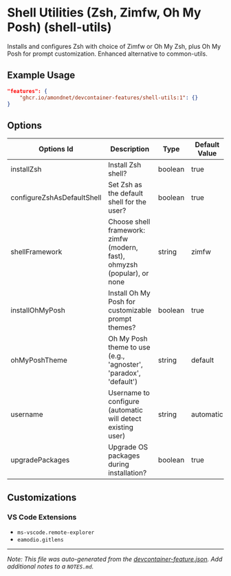 
# Shell Utilities (Zsh, Zimfw, Oh My Posh) (shell-utils)

Installs and configures Zsh with choice of Zimfw or Oh My Zsh, plus Oh My Posh for prompt customization. Enhanced alternative to common-utils.

## Example Usage

```json
"features": {
    "ghcr.io/amondnet/devcontainer-features/shell-utils:1": {}
}
```

## Options

| Options Id | Description | Type | Default Value |
|-----|-----|-----|-----|
| installZsh | Install Zsh shell? | boolean | true |
| configureZshAsDefaultShell | Set Zsh as the default shell for the user? | boolean | true |
| shellFramework | Choose shell framework: zimfw (modern, fast), ohmyzsh (popular), or none | string | zimfw |
| installOhMyPosh | Install Oh My Posh for customizable prompt themes? | boolean | true |
| ohMyPoshTheme | Oh My Posh theme to use (e.g., 'agnoster', 'paradox', 'default') | string | default |
| username | Username to configure (automatic will detect existing user) | string | automatic |
| upgradePackages | Upgrade OS packages during installation? | boolean | true |

## Customizations

### VS Code Extensions

- `ms-vscode.remote-explorer`
- `eamodio.gitlens`



---

_Note: This file was auto-generated from the [devcontainer-feature.json](https://github.com/amondnet/devcontainer-features/blob/main/src/shell-utils/devcontainer-feature.json).  Add additional notes to a `NOTES.md`._
